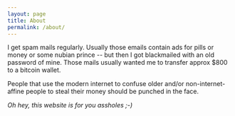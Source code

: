 ```yaml
---
layout: page
title: About
permalink: /about/
---
```


I get spam mails regularly. Usually those emails contain ads for pills or money or some nubian prince -- but then I
got blackmailed with an old password of mine. Those mails usually wanted me to transfer approx $800
to a bitcoin wallet.

People that use the modern internet to confuse older and/or non-internet-affine people to steal their
money should be punched in the face. 

*Oh hey, this website is for you assholes ;-)*
